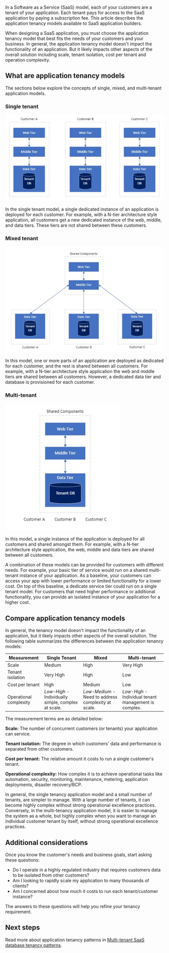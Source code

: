 In a Software as a Service (SaaS) model, each of your customers are a tenant of your application. Each tenant pays for access to the SaaS application by paying a subscription fee. This article describes the application tenancy models available to SaaS application builders.

When designing a SaaS application, you must choose the application tenancy model that best fits the needs of your customers and your business. In general, the application tenancy model doesn't impact the functionality of an application. But it likely impacts other aspects of the overall solution including scale, tenant isolation, cost per tenant and operation complexity.

## What are application tenancy models

The sections below explore the concepts of single, mixed, and multi-tenant application models.

### Single tenant

![Image of Single Tenant application model](./images/single-tenant.JPG)

In the single tenant model, a single dedicated instance of an application is deployed for each customer. For example, with a N-tier architecture style application, all customers get a new dedicated instance of the web, middle, and data tiers. These tiers are not shared between these customers.

### Mixed tenant

![Image of Mixed Tenant application model](./images/mixed-tenant.JPG)

In this model, one or more parts of an application are deployed as dedicated for each customer, and the rest is shared between all customers. For example, with a N-tier architecture style application the web and middle tiers are shared between all customers. However, a dedicated data tier and database is provisioned for each customer.

### Multi-tenant

![Image of Multi-tenant application model](./images/multi-tenant.JPG)

In this model, a single instance of the application is deployed for all customers and shared amongst them. For example, with a N-tier architecture style application, the web, middle and data tiers are shared between all customers.

A combination of these models can be provided for customers with different needs. For example, your basic tier of service would run on a shared multi-tenant instance of your application. As a baseline, your customers can access your app with lower performance or limited functionality for a lower cost. On top of this baseline, a dedicate service tier could run on a single tenant model. For customers that need higher performance or additional functionality, you can provide an isolated instance of your application for a higher cost.

## Compare application tenancy models

In general, the tenancy model doesn't impact the functionality of an application, but it likely impacts other aspects of the overall solution. The following table summarizes the differences between the application tenancy models:

Measurement | Single Tenant | Mixed | Multi-tenant
| ------------ | ------------ | ------------- | ------------
Scale | Medium | High | Very High
Tenant isolation | Very High | High | Low
Cost per tenant | High | Medium | Low
Operational complexity | *Low-High* - Individually simple, complex at scale. | *Low-Medium* - Need to address complexity at scale. | *Low-High* - Individual tenant management is complex.

The measurement terms are as detailed below:

**Scale:** The number of concurrent customers (or tenants) your application can service.

**Tenant isolation:** The degree in which customers' data and performance is separated from other customers.

**Cost per tenant:** The relative amount it costs to run a single customer's tenant.

**Operational complexity:**  How complex it is to achieve operational tasks like automation, security, monitoring, maintenance, metering, application deployments, disaster recovery/BCP.

In general, the single tenancy application model and a small number of tenants, are simpler to manage. With a large number of tenants, it can become highly complex without strong operational excellence practices. Conversely, in the multi-tenancy application model, it is easier to manage the system as a whole, but highly complex when you want to manage an individual customer tenant by itself, without strong operational excellence practices.

## Additional considerations

Once you know the customer's needs and business goals, start asking these questions:

- Do I operate in a highly regulated industry that requires customers data to be isolated from other customers?
- Am I looking to rapidly scale my application to many thousands of clients?
- Am I concerned about how much it costs to run each tenant/customer instance?

The answers to these questions will help you refine your tenancy requirement.

## Next steps

Read more about application tenancy patterns in [Multi-tenant SaaS database tenancy patterns](/azure/azure-sql/database/saas-tenancy-app-design-patterns).
